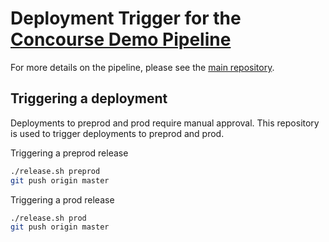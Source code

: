 # Deployment Trigger for the [Concourse Demo Pipeline](https://github.com/ONSdigital/concourse-demo-pipeline)

For more details on the pipeline, please see the [main repository](https://github.com/ONSdigital/concourse-demo-pipeline).

## Triggering a deployment

Deployments to preprod and prod require manual approval. This repository is used to trigger deployments to preprod and prod.

Triggering a preprod release
```bash
./release.sh preprod
git push origin master
```

Triggering a prod release
```bash
./release.sh prod
git push origin master
```

